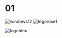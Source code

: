 # 01
![windows12](https://user-images.githubusercontent.com/72838721/130489642-34d4fe1e-f35c-4990-817f-03eae712e9de.jpg)
![logorose1](https://user-images.githubusercontent.com/72838721/130490603-59216c04-de15-47b1-abba-6713df68344e.jpg)


![logobleu](https://user-images.githubusercontent.com/72838721/130491118-b0d5b9f3-3aef-4545-b7be-da3f74a61c4f.png)
